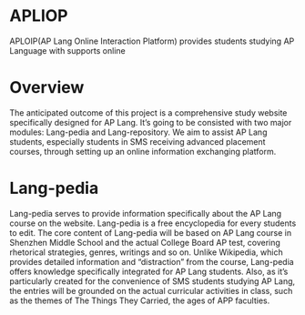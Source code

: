 # APLIOP
APLOIP(AP Lang Online Interaction Platform) provides students studying AP Language with supports online
# Overview
The anticipated outcome of this project is a comprehensive study website specifically designed for AP Lang. It’s going to be consisted with two major modules: Lang-pedia and Lang-repository. We aim to assist AP Lang students, especially students in SMS receiving advanced placement courses, through setting up an online information exchanging platform.
# Lang-pedia
Lang-pedia serves to provide information specifically about the AP Lang course on the website. Lang-pedia is a free encyclopedia for every students to edit. The core content of Lang-pedia will be based on AP Lang course in Shenzhen Middle School and the actual College Board AP test, covering rhetorical strategies, genres, writings and so on. Unlike Wikipedia, which provides detailed information and “distraction” from the course, Lang-pedia offers knowledge specifically integrated for AP Lang students. Also, as it’s particularly created for the convenience of SMS students studying AP Lang, the entries will be grounded on the actual curricular activities in class, such as the themes of The Things They Carried, the ages of APP faculties.

